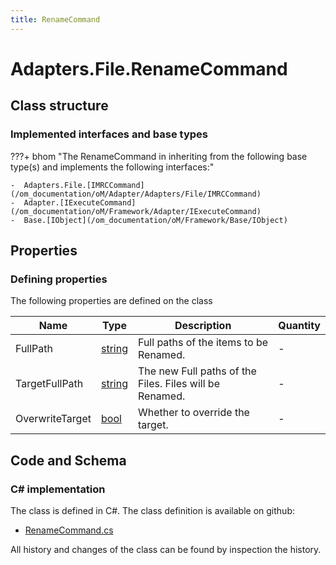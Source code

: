 ```yaml
---
title: RenameCommand
---
```


# Adapters.File.RenameCommand



## Class structure

### Implemented interfaces and base types

???+ bhom "The RenameCommand in inheriting from the following base type(s) and implements the following interfaces:"

    -  Adapters.File.[IMRCCommand](/om_documentation/oM/Adapter/Adapters/File/IMRCCommand)
    -  Adapter.[IExecuteCommand](/om_documentation/oM/Framework/Adapter/IExecuteCommand)
    -  Base.[IObject](/om_documentation/oM/Framework/Base/IObject)


## Properties



### Defining properties

The following properties are defined on the class

| Name             | Type             | Description      | Quantity         |
|------------------|------------------|------------------|------------------|
| FullPath | [string](https://learn.microsoft.com/en-us/dotnet/api/System.String?view=netstandard-2.0) | Full paths of the items to be Renamed. | - |
| TargetFullPath | [string](https://learn.microsoft.com/en-us/dotnet/api/System.String?view=netstandard-2.0) | The new Full paths of the Files. Files will be Renamed. | - |
| OverwriteTarget | [bool](https://learn.microsoft.com/en-us/dotnet/api/System.Boolean?view=netstandard-2.0) | Whether to override the target. | - |


## Code and Schema

### C# implementation

The class is defined in C#. The class definition is available on github:

- [RenameCommand.cs](https://github.com/BHoM/File_Toolkit/blob/develop/File_oM/Commands/RenameCommand.cs)

All history and changes of the class can be found by inspection the history.

